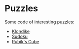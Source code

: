 # Puzzles

Some code of interesting puzzles:

* [Klondike](https://en.wikipedia.org/wiki/Klondike_solitaire)
* [Sudoku](https://en.wikipedia.org/wiki/Sudoku)
* [Rubik's Cube](https://en.wikipedia.org/wiki/Rubik%27s_Cube)
